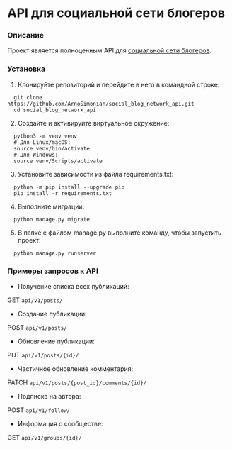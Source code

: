 # API для социальной сети блогеров


### Описание

Проект является полноценным API для [социальной сети блогеров](https://github.com/ArnoSimonian/social_blog_network).


### Установка

1. Клонируйте репозиторий и перейдите в него в командной строке:

```
  git clone https://github.com/ArnoSimonian/social_blog_network_api.git
  cd social_blog_network_api
```

2. Cоздайте и активируйте виртуальное окружение:

```
  python3 -m venv venv
  # Для Linux/macOS:
  source venv/bin/activate
  # Для Windows:
  source venv/Scripts/activate
```

3. Установите зависимости из файла requirements.txt:

```
  python -m pip install --upgrade pip
  pip install -r requirements.txt
```

4. Выполните миграции:

```
  python manage.py migrate
```

5. В папке с файлом manage.py выполните команду, чтобы запустить проект:

```
  python manage.py runserver
```


### Примеры запросов к API

- Получение списка всех публикаций:

GET ```api/v1/posts/```

- Создание публикации:

POST ```api/v1/posts/```

- Обновление публикации:

PUT ```api/v1/posts/{id}/```

- Частичное обновление комментария:

PATCH ```api/v1/posts/{post_id}/comments/{id}/```

- Подписка на автора:

POST ```api/v1/follow/```

- Информация о сообществе:

GET ```api/v1/groups/{id}/```
